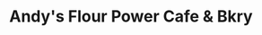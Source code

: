 ---
title: "Andy's Flour Power Cafe & Bkry"
url: /panama-city-beach/andys-flour-power-cafe-and-bkry/
shop: bakery
---